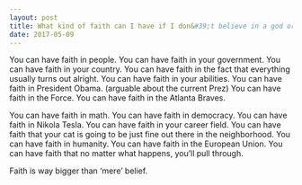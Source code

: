 ```yaml
---
layout: post
title: What kind of faith can I have if I don&#39;t believe in a god or higher power?
date: 2017-05-09
---
```


<p>You can have faith in people. You can have faith in your government. You can have faith in your country. You can have faith in the fact that everything usually turns out alright. You can have faith in your abilities. You can have faith in President Obama. (arguable about the current Prez) You can have faith in the Force. You can have faith in the Atlanta Braves.</p><p>You can have faith in math. You can have faith in democracy. You can have faith in Nikola Tesla. You can have faith in your career field. You can have faith that your cat is going to be just fine out there in the neighborhood. You can have faith in humanity. You can have faith in the European Union. You can have faith that no matter what happens, you’ll pull through.</p><p>Faith is way bigger than ‘mere’ belief.</p>
